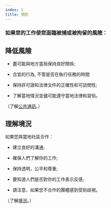 ```yaml
---
index: 1
title: 預防
---
```

### 如果您的工作使您面臨被捕或被拘留的風險：

## 降低風險

*   盡可能與地方當局保持良好關係;

*   合宜的行為, 不管是否在執行任務的時間

*   保持許可證和法律文件的正確性和可訪問性;

*   了解當地情況並儘可能遵守當地法律和習俗。

（了解[公共通訊](umbrella://work/public-communications)。）

## 理解境況

如果您與當地社區合作：

*   建立良好的溝通;

*   確保人們了解你的工作;

*   保持透明，公平和尊重;

*   要知道人們是否對你的工作表示反感;

*   請注意，如果您不合作的團體感到受到歧視。

（了解[境況](umbrella://assess-your-risk/security-planning/beginner/s_context.md)。）